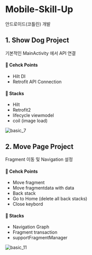 # Mobile-Skill-Up
안드로이드(코틀린) 개발

## 1. Show Dog Project
기본적인 MainActivity 에서 API 연결

#### :loudspeaker: Cehck Points
- Hilt DI
- Retrofit API Connection

#### :wrench: Stacks
- Hilt
- Retrofit2
- lifecycle viewmodel
- coil (image load)

![basic_7](https://github.com/Daseul727/Mobile-Skill-Up/assets/44765748/b80746f7-6a4b-43a7-ab44-01ef6c58d7d9)


## 2. Move Page Project
Fragment 이동 및 Navigation 설정

#### :loudspeaker: Cehck Points
- Move fragment
- Move fragmentdata with data
- Back stack
- Go to Home (delete all back stacks)
- Close keybord

#### :wrench: Stacks
- Navigation Graph
- Fragment transaction
- supportFragmentManager


![basic_11](https://github.com/Daseul727/Mobile-Skill-Up/assets/44765748/64892c82-13c7-4abf-9f6c-f9ef68ad4344)

